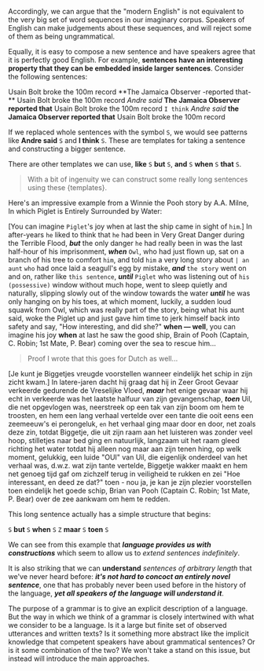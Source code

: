 
Accordingly, we can argue that the "modern English" is not equivalent to the very big set of word sequences in our imaginary corpus. Speakers of English can make judgements about these sequences, and will reject some of them as being ungrammatical.

Equally, it is easy to compose a new sentence and have speakers agree that it is perfectly good English. For example, **sentences have an interesting property that they can be embedded inside larger sentences**. Consider the following sentences:

Usain Bolt broke the 100m record
**The Jamaica Observer -reported that- ** Usain Bolt broke the 100m record
*Andre said* **The Jamaica Observer reported that** Usain Bolt broke the 100m record
`I think` *Andre said* **the Jamaica Observer reported that** Usain Bolt broke the 100m record

If we replaced whole sentences with the symbol `S`, we would see patterns like **Andre said** `S` and **I think** `S`. These are templates for taking a sentence and constructing a bigger sentence.

There are other templates we can use, **like** `S` **but** `S`, **and** `S` **when** `S` **that** `S`.

> With a bit of ingenuity we can construct some really long sentences using these {templates}.

Here's an impressive example from a Winnie the Pooh story by A.A. Milne, In which Piglet is Entirely Surrounded by Water:

[You can imagine `Piglet`'s joy when at last the ship came in sight of `him`.] In after-years `he` liked to think that `he` had been in Very Great Danger during the Terrible Flood, ***but*** the only danger `he` had really been in was the last half-hour of his imprisonment, ***when*** ``Owl``, who had just flown up, sat on a branch of his tree to comfort `him`, and told `him` a very long story about `| an aunt` `who` had once laid a seagull's egg by mistake, ***and*** `the story` went on and on, rather like `this sentence`, ***until*** `Piglet` who was listening out of `his (possessive)` window without much hope, went to sleep quietly and naturally, slipping slowly out of the window towards the water ***until*** he was only hanging on by his toes, at which moment, luckily, a sudden loud squawk from Owl, which was really part of the story, being what his aunt said, woke the Piglet up and just gave him time to jerk himself back into safety and say, "How interesting, and did she?" **when — well**, you can imagine his joy **when** at last he saw the good ship, Brain of Pooh (Captain, C. Robin; 1st Mate, P. Bear) coming over the sea to rescue him...

> Proof I wrote that this goes for Dutch as well...

[Je kunt je Biggetjes vreugde voorstellen wanneer eindelijk het schip in zijn zicht kwam.]
In latere-jaren dacht hij graag dat hij in Zeer Groot Gevaar verkeerde gedurende de Vreselijke Vloed, ***maar*** het enige gevaar waar hij echt in verkeerde was het laatste halfuur van zijn gevangenschap, ***toen*** Uil, die net opgevlogen was, neerstreek op een tak van zijn boom om hem te troosten, en hem een lang verhaal vertelde over een tante die ooit eens een zeemeeuw's ei perongeluk, `en` het verhaal ging maar door en door, net zoals deze zin, totdat Biggetje, die uit zijn raam aan het luisteren was zonder veel hoop, stilletjes naar bed ging en natuurlijk, langzaam uit het raam gleed richting het water totdat hij alleen nog maar aan zijn tenen hing, op welk moment, gelukkig, een luide "OUI" van Uil, die eigenlijk onderdeel van het verhaal was, d.w.z. wat zijn tante vertelde, Biggetje wakker maakt en hem net genoeg tijd gaf om zichzelf terug in veiligheid te rukken en zei "Hoe interessant, en deed ze dat?" toen - nou ja, je kan je zijn plezier voorstellen toen eindelijk het goede schip, Brian van Pooh (Captain C. Robin; 1st Mate, P. Bear) over de zee aankwam om hem te redden.

This long sentence actually has a simple structure that begins:

`S` **but** `S` **when** `S`
`Z` **maar** `S` **toen** `S`


We can see from this example that ***language provides us with constructions*** which seem to allow us to *extend sentences indefinitely*.

It is also striking that we can **understand** *sentences of arbitrary length* that we've never heard before: ***it's not hard to concoct an entirely novel sentence***, one that has probably never been used before in the history of the language, ***yet all speakers of the language will understand it***.

The purpose of a grammar is to give an explicit description of a language. But the way in which we think of a grammar is closely intertwined with what we consider to be a language. Is it a large but finite set of observed utterances and written texts? Is it something more abstract like the implicit knowledge that competent speakers have about grammatical sentences? Or is it some combination of the two? We won't take a stand on this issue, but instead will introduce the main approaches.






